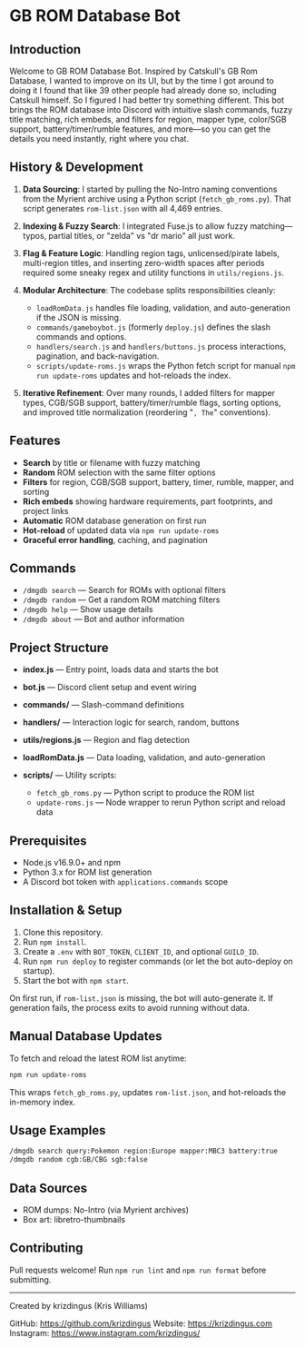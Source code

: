 # GB ROM Database Bot

## Introduction

Welcome to GB ROM Database Bot. Inspired by Catskull's GB Rom Database, I wanted to improve on its UI, but by the time I got around to doing it I found that like 39 other people had already done so, including Catskull himself. So I figured I had better try something different. This bot brings the ROM database into Discord with intuitive slash commands, fuzzy title matching, rich embeds, and filters for region, mapper type, color/SGB support, battery/timer/rumble features, and more—so you can get the details you need instantly, right where you chat.

## History & Development

1. **Data Sourcing**: I started by pulling the No-Intro naming conventions from the Myrient archive using a Python script (`fetch_gb_roms.py`). That script generates `rom-list.json` with all 4,469 entries.
2. **Indexing & Fuzzy Search**: I integrated Fuse.js to allow fuzzy matching—typos, partial titles, or "zelda" vs "dr mario" all just work.
3. **Flag & Feature Logic**: Handling region tags, unlicensed/pirate labels, multi-region titles, and inserting zero-width spaces after periods required some sneaky regex and utility functions in `utils/regions.js`.
4. **Modular Architecture**: The codebase splits responsibilities cleanly:

   - `loadRomData.js` handles file loading, validation, and auto-generation if the JSON is missing.
   - `commands/gameboybot.js` (formerly `deploy.js`) defines the slash commands and options.
   - `handlers/search.js` and `handlers/buttons.js` process interactions, pagination, and back-navigation.
   - `scripts/update-roms.js` wraps the Python fetch script for manual `npm run update-roms` updates and hot-reloads the index.

5. **Iterative Refinement**: Over many rounds, I added filters for mapper types, CGB/SGB support, battery/timer/rumble flags, sorting options, and improved title normalization (reordering "`, The`" conventions).

## Features

- **Search** by title or filename with fuzzy matching
- **Random** ROM selection with the same filter options
- **Filters** for region, CGB/SGB support, battery, timer, rumble, mapper, and sorting
- **Rich embeds** showing hardware requirements, part footprints, and project links
- **Automatic** ROM database generation on first run
- **Hot-reload** of updated data via `npm run update-roms`
- **Graceful error handling**, caching, and pagination

## Commands

- `/dmgdb search` — Search for ROMs with optional filters
- `/dmgdb random` — Get a random ROM matching filters
- `/dmgdb help` — Show usage details
- `/dmgdb about` — Bot and author information

## Project Structure

- **index.js** — Entry point, loads data and starts the bot
- **bot.js** — Discord client setup and event wiring
- **commands/** — Slash-command definitions
- **handlers/** — Interaction logic for search, random, buttons
- **utils/regions.js** — Region and flag detection
- **loadRomData.js** — Data loading, validation, and auto-generation
- **scripts/** — Utility scripts:

  - `fetch_gb_roms.py` — Python script to produce the ROM list
  - `update-roms.js` — Node wrapper to rerun Python script and reload data

## Prerequisites

- Node.js v16.9.0+ and npm
- Python 3.x for ROM list generation
- A Discord bot token with `applications.commands` scope

## Installation & Setup

1. Clone this repository.
2. Run `npm install`.
3. Create a `.env` with `BOT_TOKEN`, `CLIENT_ID`, and optional `GUILD_ID`.
4. Run `npm run deploy` to register commands (or let the bot auto-deploy on startup).
5. Start the bot with `npm start`.

On first run, if `rom-list.json` is missing, the bot will auto-generate it. If generation fails, the process exits to avoid running without data.

## Manual Database Updates

To fetch and reload the latest ROM list anytime:

```bash
npm run update-roms
```

This wraps `fetch_gb_roms.py`, updates `rom-list.json`, and hot-reloads the in-memory index.

## Usage Examples

```bash
/dmgdb search query:Pokemon region:Europe mapper:MBC3 battery:true
/dmgdb random cgb:GB/CBG sgb:false
```

## Data Sources

- ROM dumps: No-Intro (via Myrient archives)
- Box art: libretro-thumbnails

## Contributing

Pull requests welcome! Run `npm run lint` and `npm run format` before submitting.

---

Created by krizdingus (Kris Williams)

GitHub: https://github.com/krizdingus
Website: https://krizdingus.com
Instagram: https://www.instagram.com/krizdingus/
